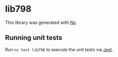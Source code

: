 # lib798

This library was generated with [Nx](https://nx.dev).

## Running unit tests

Run `nx test lib798` to execute the unit tests via [Jest](https://jestjs.io).
